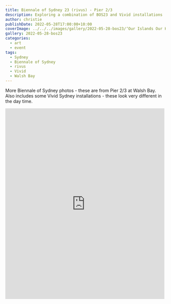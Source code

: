 ```yaml
---
title: Biennale of Sydney 23 (rivus) - Pier 2/3
description: Exploring a combination of BOS23 and Vivid installations
author: christie
publishDate: 2022-05-28T17:00:00+10:00
coverImage: ../../../images/gallery/2022-05-28-bos23/‘Our Islands Our Home’ (Torres Strait 8).jpeg
gallery: 2022-05-28-bos23
categories:
  - art
  - event
tags:
  - Sydney
  - Biennale of Sydney
  - rivus
  - Vivid
  - Walsh Bay
---
```


More Biennale of Sydney photos - these are from Pier 2/3 at Walsh Bay. Also includes some Vivid Sydney installations - these look very different in the day time.

<iframe src="https://www.facebook.com/plugins/post.php?href=https%3A%2F%2Fwww.facebook.com%2Fchris1.tham%2Fposts%2Fpfbid02ycDbapXMA4Unj65rfJTMXdLwGmjvhv3R3c3u1iDsJmfMFw6rPF9a9DKrsiYdbUagl&show_text=true&width=500" width="500" height="601" style="border:none;overflow:hidden" scrolling="no" frameborder="0" allowfullscreen="true" allow="autoplay; clipboard-write; encrypted-media; picture-in-picture; web-share"></iframe>
